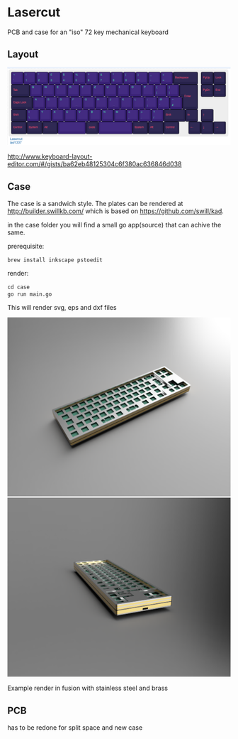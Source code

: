 # Lasercut

PCB and case for an "iso" 72 key mechanical keyboard

## Layout

![rendered image from keybaord layout editor](layout.png)

http://www.keyboard-layout-editor.com/#/gists/ba62eb48125304c6f380ac636846d038

## Case

The case is a sandwich style.
The plates can be rendered at http://builder.swillkb.com/
which is based on https://github.com/swill/kad.

in the case folder you will find a small go app(source) that can achive the same.

prerequisite:
    
    brew install inkscape pstoedit

render:

    cd case
    go run main.go

This will render svg, eps and dxf files


![3D render top side view](case/render-main.png)
![3D render side view](case/render-side.png)

Example render in fusion with stainless steel and brass

## PCB

has to be redone for split space and new case
